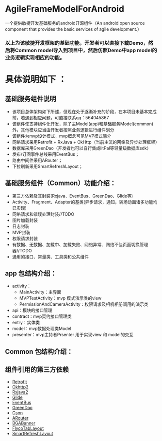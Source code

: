 # AgileFrameModelForAndroid
一个提供敏捷开发基础服务的android开源组件（An android open source component that provides the basic services of agile development.）
### 以上为该敏捷开发框架的基础功能，开发者可以直接下载Demo，然后将Common model导入到项目中，然后仿照Demo中app model的业务逻辑实现相应的功能。
# 具体说明如下 ：
## 基础服务组件说明 ##
* 该项目总体架构如下所述，但现在处于逐渐补充的阶段，在本项目未基本完成前，若遇到相应问题，可直接联系qq：564045867
* 该组件使支持组件化开发，除了主Model(app)和基础服务Model(common)外，其他模块应当由开发者按照业务逻辑进行组件划分
* 该组件为mvp设计模式，mvp概念可见[MVP模式简介](https://baike.baidu.com/item/MVP%E6%A8%A1%E5%BC%8F/10961746?fr=aladdin)
* 网络请求采用Retrofit + RxJava + OkHttp（当前主流的网络及异步处理框架）
* 数据库采用GreenDao（开发者也可以自行集成litPal等轻量级数据库sdk）
* 发布/订阅事件总线采用EventBus；
* 路由中间件采用ARouter；
* 下拉刷新采用SmartRefreshLayout；

## 基础服务组件（Common）功能介绍： ##
* 第三方依赖及其封装(Rxjava、EventBus、GreenDao、Glide等)
* Activity、Fragment、Adapter的基类(异步请求，通知，转场动画诸多功能均已实现)
* 网络请求和错误处理封装//TODO
* 图片加载封装
* 日志封装
* MVP封装
* 权限请求封装
* 有数据、无数据、加载中、加载失败、网络异常、网络不佳页面切换管理器//TODO
* 通用的接口、常量类、工具类和公共组件

## app 包结构介绍： ##
*   activity：
    *   MainActivity：主界面
    *   MVPTestActivity：mvp 模式演示类的view
    *   PermissionAndCameraActivity：权限请求及相机相册调用的演示类
*   api：模块的接口管理
*   contract：mvp契约接口管理类
*   entry：实体类
*   model：mvp数据处理类Model
*   presenter：mvp主持者Prsenter 用于实现view 和 model的交互
    
## Common 包结构介绍： ##

## 组件引用的第三方依赖 ##
* [Retrofit](https://github.com/square/retrofit)
* [Okhttp3](https://github.com/square/okhttp)
* [Rxjava2](https://github.com/ReactiveX/RxJava)
* [Glide](https://github.com/bumptech/glide)
* [EventBus](https://github.com/greenrobot/EventBus)
* [GreenDao](https://github.com/greenrobot/greenDAO)
* [Gson](https://github.com/google/gson)
* [ARouter](https://github.com/alibaba/arouter)
* [BGABanner](https://github.com/bingoogolapple/BGABanner-Android)
* [FlycoTabLayout](https://github.com/H07000223/FlycoTabLayout)
* [SmartRefreshLayout](https://github.com/scwang90/SmartRefreshLayout)



